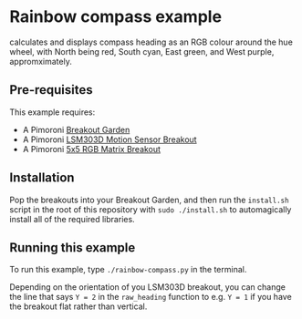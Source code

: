 # Rainbow compass example

calculates and displays compass heading as an
RGB colour around the hue wheel, with North being red, South cyan,
East green, and West purple, appromximately.

## Pre-requisites

This example requires:

- A Pimoroni [Breakout Garden](https://shop.pimoroni.com/products/breakout-garden-hat)
- A Pimoroni [LSM303D Motion Sensor Breakout](https://shop.pimoroni.com/products/lsm303d-6dof-motion-sensor-breakout)
- A Pimoroni [5x5 RGB Matrix Breakout](https://shop.pimoroni.com/products/5x5-rgb-matrix-breakout)

## Installation

Pop the breakouts into your Breakout Garden, and then run the `install.sh` script in the root of this repository with `sudo ./install.sh` to automagically install all of the required libraries.

## Running this example

To run this example, type `./rainbow-compass.py` in the terminal.

Depending on the orientation of you LSM303D breakout, you can change the line that says `Y = 2` in the `raw_heading` function to e.g. `Y = 1` if you have the breakout flat rather than vertical.
